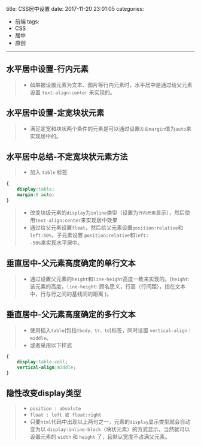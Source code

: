title: CSS居中设置
date: 2017-11-20 23:01:05
categories:
- 前端
tags:
- CSS
- 居中
- 原创
---
## 水平居中设置-行内元素
> - 如果被设置元素为文本、图片等行内元素时，水平居中是通过给父元素设置 <code>text-align:center</code> 来实现的。

## 水平居中设置-定宽块状元素
> - 满足定宽和块状两个条件的元素是可以通过设置<code>左右margin</code>值为<code>auto</code>来实现居中的。
<!-- more -->

## 水平居中总结-不定宽块状元素方法
> - 加入 <code>table</code> 标签 
```css
{
    display:table; 
    margin:0 auto;
}
```
> - 改变块级元素的<code>display</code>为<code>inline</code>类型（设置为<code>行内元素</code>显示），然后使用<code>text-align:center</code>来实现居中效果
> - 通过给父元素设置<code>float</code>，然后给父元素设置<code>position:relative</code>和<code>left:50%</code>，子元素设置 <code>position:relative</code>和<code>left: -50%</code>来实现水平居中。

## 垂直居中-父元素高度确定的单行文本
> - 通过设置父元素的<code>height</code>和<code>line-height</code>高度一致来实现的。(<code>height</code>: 该元素的高度，<code>line-height</code>: 顾名思义，行高（行间距），指在文本中，行与行之间的基线间的距离 )。

## 垂直居中-父元素高度确定的多行文本
> - 使用插入<code>table</code>(包括<code>tbody、tr、td</code>)标签，同时设置 <code>vertical-align：middle</code>。
> - 或者采用以下样式
```css 
{
    display:table-cell;
    vertical-align:middle;
} 
```

## 隐性改变display类型
> - <code>position : absolute </code>
> - <code>float : left 或 float:right </code>
> - 只要<code>html</code>代码中出现以上两句之一，元素的<code>display</code>显示类型就会自动变为以 <code>display:inline-block</code>（块状元素）的方式显示，当然就可以设置元素的 <code>width</code> 和 <code>height</code> 了，且默认宽度不占满父元素。
